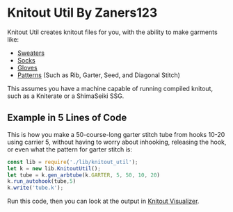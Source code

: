 # Knitout Util By Zaners123

Knitout Util creates knitout files for you, with the ability to make garments like:
 - [Sweaters](examples/sweater.js)
 - [Socks](examples/sock.js)
 - [Gloves](examples/glove.js)
 - [Patterns](examples/patterns.js) (Such as Rib, Garter, Seed, and Diagonal Stitch)

This assumes you have a machine capable of running compiled knitout, such as a Kniterate or a ShimaSeiki SSG.

## Example in 5 Lines of Code

This is how you make a 50-course-long garter stitch tube from hooks 10-20 using carrier 5, without having to worry about inhooking, releasing the hook, or even what the pattern for garter stitch is:

```javascript
const lib = require('./lib/knitout_util');
let k = new lib.KnitoutUtil();
let tube = k.gen_arbtube(k.GARTER, 5, 50, 10, 20) 
k.run_autohook(tube,5)
k.write('tube.k');
```

Run this code, then you can look at the output in [Knitout Visualizer](https://textiles-lab.github.io/knitout-live-visualizer/).
